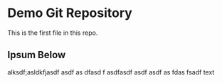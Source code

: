 # Demo Git Repository

This is the first file in this repo.

## Ipsum Below

alksdf;asldkfjasdf
asdf
as
dfasd
f
asdfasdf
asdf
asdf
as
fdas
fsadf
text